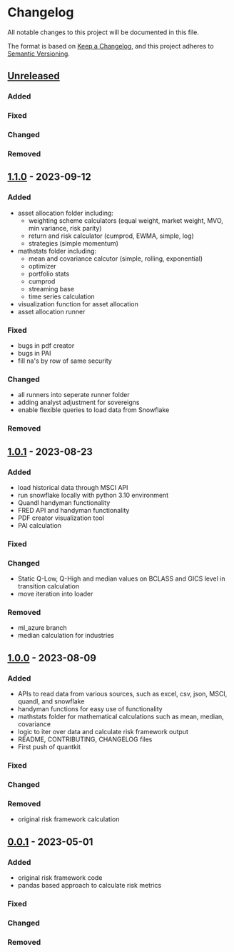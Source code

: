 # Changelog

All notable changes to this project will be documented in this file.

The format is based on [Keep a Changelog](https://keepachangelog.com/en/1.0.0/),
and this project adheres to [Semantic Versioning](https://semver.org/spec/v2.0.0.html).


## [Unreleased]
### Added
### Fixed
### Changed
### Removed



## [1.1.0] - 2023-09-12
### Added
- asset allocation folder including:
    - weighting scheme calculators (equal weight, market weight, MVO, min variance, risk parity)
    - return and risk calculator (cumprod, EWMA, simple, log)
    - strategies (simple momentum)
- mathstats folder including:
    - mean and covariance calcutor (simple, rolling, exponential)
    - optimizer
    - portfolio stats
    - cumprod
    - streaming base
    - time series calculation
- visualization function for asset allocation
- asset allocation runner

### Fixed
- bugs in pdf creator
- bugs in PAI
- fill na's by row of same security

### Changed
- all runners into seperate runner folder
- adding analyst adjustment for sovereigns
- enable flexible queries to load data from Snowflake


### Removed

## [1.0.1] - 2023-08-23

### Added
- load historical data through MSCI API
- run snowflake locally with python 3.10 environment
- Quandl handyman functionality
- FRED API and handyman functionality
- PDF creator visualization tool
- PAI calculation

### Fixed

### Changed
- Static Q-Low, Q-High and median values on BCLASS and GICS level in transition calculation
- move iteration into loader

### Removed
- ml_azure branch
- median calculation for industries

## [1.0.0] - 2023-08-09

### Added
- APIs to read data from various sources, such as excel, csv, json, MSCI, quandl, and snowflake
- handyman functions for easy use of functionality
- mathstats folder for mathematical calculations such as mean, median, covariance
- logic to iter over data and calculate risk framework output
- README, CONTRIBUTING, CHANGELOG files
- First push of quantkit

### Fixed

### Changed

### Removed
- original risk framework calculation 


## [0.0.1] - 2023-05-01

### Added
- original risk framework code
- pandas based approach to calculate risk metrics

### Fixed

### Changed

### Removed


[unreleased]: https://gitlab.com/tcw-group/quant-research/quantkit/-/compare/main...develop?from_project_id=46798372&straight=false
[1.1.0]: https://gitlab.com/tcw-group/quant-research/quantkit/-/releases/1.1.0
[1.0.1]: https://gitlab.com/tcw-group/quant-research/quantkit/-/releases/1.0.1
[1.0.0]: https://gitlab.com/tcw-group/quant-research/quantkit/-/releases/1.0.0
[0.0.1]: https://gitlab.com/tcw-group/quant-research/quantkit/-/releases/0.0.1
